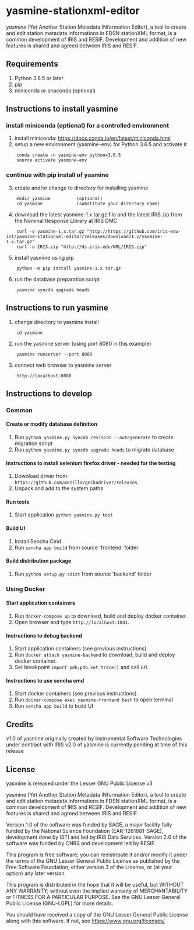 # yasmine-stationxml-editor

_yasmine_  (Yet Another Station Metadata INformation Editor), a tool to
create and edit station metadata informations in FDSN stationXML format,
is a common development of IRIS and RESIF.
Development and addition of new features is shared and agreed between
IRIS and RESIF.

## Requirements
1. Python 3.6.5 or later
2. pip
3. miniconda or anaconda  (optional)

## Instructions to install yasmine
### install miniconda (optional) for a controlled environment
1.  install miniconda:  https://docs.conda.io/en/latest/miniconda.html
2.  setup a new environment (yasmine-env) for Python 3.6.5 and activate it

```
    conda create -n yasmine-env python=3.6.5
    source activate yasmine-env
```

### continue with pip install of yasmine
3.  create and/or change to directory for installing yasmine
```
    mkdir yasmine          (optional)
    cd yasmine             (substitute your directory name)
```

4.  download the latest yasmine-1.x.tar.gz file and the latest IRIS.zip from the Nominal Response Library at IRIS DMC

```
    curl -o yasmine-1.x.tar.gz "http://https://github.com/iris-edu-int/yasmine-stationxml-editor/releases/download/1.x/yasmine-1.x.tar.gz"
    curl -o IRIS.zip "http://ds.iris.edu/NRL/IRIS.zip"
```

5. install yasmine using pip

```
    python -m pip install yasmine-1.x.tar.gz
``` 

6. run the database preparation script

```
    yasmine syncdb upgrade heads
```

## Instructions to run yasmine
1.  change directory to yasmine install

```
    cd yasmine
```

2.  run the yasmine server (using port 8080 in this example)

```
    yasmine runserver --port 8080
```

3.  connect web browser to yasmine server

```
    http://localhost:8080
```


## Instructions to develop #
### Common ##
#### Create or modify database definition
1. Run ``python yasmine.py syncdb revision --autogenerate`` to create migration script
2. Run ``python yasmine.py syncdb upgrade heads`` to migrate database

#### Instructions to install selenium firefox driver - needed for the testing
1. Download driver from ``https://github.com/mozilla/geckodriver/releases``
2. Unpack and add to the system paths   

#### Run tests
1. Start application ``python yasmine.py test``

#### Build UI
1. Install Sencha Cmd
2. Run ``sencha app build`` from source 'frontend' folder

#### Build distribution package
1. Run ``python setup.py sdist`` from source 'backend' folder

### Using Docker
#### Start application containers
1. Run ``docker-compose up`` to download, build and deploy docker container.
2. Open browser and type ``http://localhost:1841``.

#### Instructions to debug backend
1. Start application containers (see previous instructions).
2. Run ``docker attach yasmine-backend`` to download, build and deploy docker container.
3. Set breakpoint ``import pdb;pdb.set_trace()`` and call url.

#### Instructions to use sencha cmd ###
1. Start docker containers (see previous instructions).
2. Run ``docker-compose exec yasmine-frontend bash`` to open terminal
3. Run ``sencha app build`` to build UI

## Credits
v1.0 of yasmine originally created by Instrumental Software Technologies under contract with IRIS
v2.0 of yasmine is currently pending at time of this release

## License
yasmine is released under the Lesser GNU Public License v3

yasmine  (Yet Another Station Metadata INformation Editor), a tool to
create and edit station metadata informations in FDSN stationXML format,
is a common development of IRIS and RESIF.
Development and addition of new features is shared and agreed between
IRIS and RESIF.

Version 1.0 of the software was funded by SAGE, a major facility fully
funded by the National Science Foundation (EAR-1261681-SAGE),
development done by ISTI and led by IRIS Data Services.
Version 2.0 of the software was funded by CNRS and development led by
RESIF.

This program is free software; you can redistribute it
and/or modify it under the terms of the GNU Lesser General Public
License as published by the Free Software Foundation; either
version 3 of the License, or (at your option) any later version.

This program is distributed in the hope that it will be
useful, but WITHOUT ANY WARRANTY; without even the implied warranty
of MERCHANTABILITY or FITNESS FOR A PARTICULAR PURPOSE. See the
GNU Lesser General Public License (GNU-LGPL) for more details.

You should have received a copy of the GNU Lesser General Public
License along with this software. If not, see
<https://www.gnu.org/licenses/>
